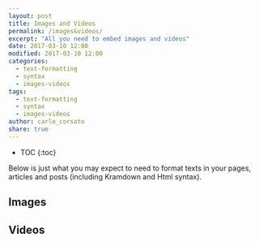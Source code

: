 ```yaml
---
layout: post
title: Images and Videos
permalink: /images&videos/
excerpt: "All you need to embed images and videos"
date: 2017-03-10 12:00
modified: 2017-03-10 12:00
categories:
  - text-formatting
  - syntax
  - images-videos
tags:
  - text-formatting
  - syntax
  - images-videos
author: carlo_corsato
share: true
---
```



* TOC
{:toc}

Below is just what you may expect to need to format texts in your pages, articles and posts (including Kramdown and Html syntax).


## Images


## Videos

